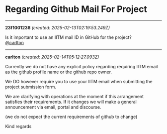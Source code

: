 # Regarding Github Mail For Project

---
**23f1001236** *(created: 2025-02-13T02:19:53.249Z)*

<p>Is it important to use an IITM mail ID in GitHub for the project?<br>
<a class="mention" href="/u/carlton">@carlton</a></p>

---
**carlton** *(created: 2025-02-14T05:12:27.093Z)*

<p>Currently we do not have any explicit policy regarding requiring IITM email as the github profile name or the github repo owner.</p>
<p>We DO however require you to use your IITM email when submitting the project submission form.</p>
<p>We are clarifying with operations at the moment if this arrangement satisfies their requirements. If it changes we will make a general announcement via email, portal and discourse.</p>
<p>(we do not expect the current requirements of github to change)</p>
<p>Kind regards</p>
